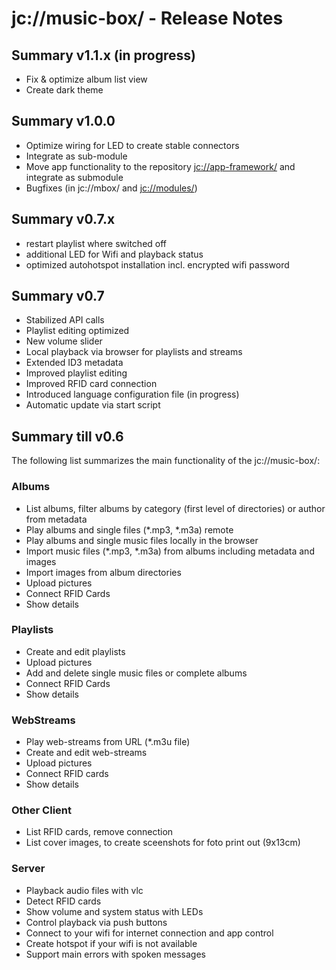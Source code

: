 # jc://music-box/ - Release Notes

## Summary v1.1.x (in progress)

* Fix & optimize album list view
* Create dark theme

## Summary v1.0.0

* Optimize wiring for LED to create stable connectors
* Integrate  as sub-module
* Move app functionality to the repository [jc://app-framework/](https://github.com/jc-prg/app-framework) and integrate as submodule
* Bugfixes (in jc://mbox/ and [jc://modules/](https://github.com/jc-prg/modules))

## Summary v0.7.x

* restart playlist where switched off
* additional LED for Wifi and playback status
* optimized autohotspot installation incl. encrypted wifi password

## Summary v0.7

* Stabilized API calls
* Playlist editing optimized
* New volume slider
* Local playback via browser for playlists and streams
* Extended ID3 metadata
* Improved playlist editing
* Improved RFID card connection
* Introduced language configuration file (in progress)
* Automatic update via start script

## Summary till v0.6

The following list summarizes the main functionality of the jc://music-box/:

### Albums

* List albums, filter albums by category (first level of directories) or author from metadata
* Play albums and single files (*.mp3, *.m3a) remote
* Play albums and single music files locally in the browser
* Import music files (*.mp3, *.m3a) from albums including metadata and images
* Import images from album directories
* Upload pictures
* Connect RFID Cards
* Show details

### Playlists

* Create and edit playlists
* Upload pictures
* Add and delete single music files or complete albums
* Connect RFID Cards
* Show details

### WebStreams

* Play web-streams from URL (*.m3u file)
* Create and edit web-streams
* Upload pictures
* Connect RFID cards
* Show details

### Other Client

* List RFID cards, remove connection
* List cover images, to create sceenshots for foto print out (9x13cm)

### Server

* Playback audio files with vlc
* Detect RFID cards
* Show volume and system status with LEDs
* Control playback via push buttons
* Connect to your wifi for internet connection and app control
* Create hotspot if your wifi is not available
* Support main errors with spoken messages 

